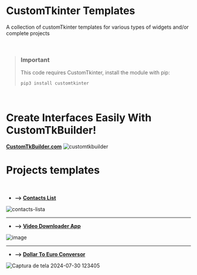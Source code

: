 # CustomTkinter Templates
A collection of customTkinter templates for various types of widgets and/or complete projects

<br>

> ### Important
> This code requires CustomTkinter, install the module with pip:
> ```
> pip3 install customtkinter
> ```

<br>

# Create Interfaces Easily With CustomTkBuilder!
**[CustomTkBuilder.com](https://customtkbuilder.com)**
![customtkbuilder](https://github.com/user-attachments/assets/f3a28c1d-5f13-4b86-8ad8-a9c9c76a369a)


# Projects templates

<br>

* **--> [Contacts List](https://github.com/arthurdeka/CustomTkinter-Templates/blob/main/app-EXAMPLES/Contacts-List.py)**

![contacts-lista](https://user-images.githubusercontent.com/97618574/217103307-72e63e50-99fc-46f2-af67-4046039280d4.png)

---
* **--> [Video Downloader App](https://github.com/arthurdeka/CustomTkinter-Templates/tree/main/app-EXAMPLES/video-downloader-app)**

![image](https://user-images.githubusercontent.com/97618574/231630467-abcf28d0-413e-4b80-922c-9e12071d9c5c.png)

---
* **--> [Dollar To Euro Conversor](https://github.com/arthurdeka/CustomTkinter-Templates/blob/main/app-EXAMPLES/Dollar-To-Euro-Conversor.py)**

![Captura de tela 2024-07-30 123405](https://github.com/user-attachments/assets/d291b0bf-46ef-430a-ab1a-04c87e3348e5)
